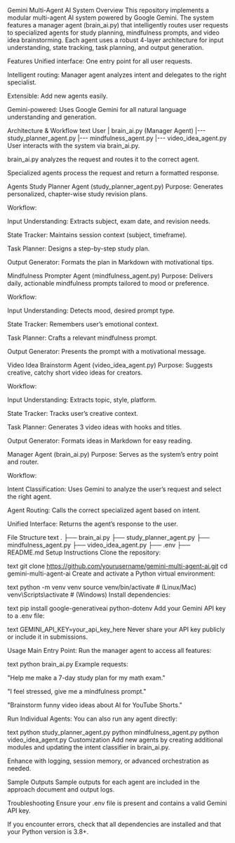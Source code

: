 Gemini Multi-Agent AI System
Overview
This repository implements a modular multi-agent AI system powered by Google Gemini. The system features a manager agent (brain_ai.py) that intelligently routes user requests to specialized agents for study planning, mindfulness prompts, and video idea brainstorming. Each agent uses a robust 4-layer architecture for input understanding, state tracking, task planning, and output generation.

Features
Unified interface: One entry point for all user requests.

Intelligent routing: Manager agent analyzes intent and delegates to the right specialist.

Extensible: Add new agents easily.

Gemini-powered: Uses Google Gemini for all natural language understanding and generation.

Architecture & Workflow
text
User
  |
brain_ai.py (Manager Agent)
  |--- study_planner_agent.py
  |--- mindfulness_agent.py
  |--- video_idea_agent.py
User interacts with the system via brain_ai.py.

brain_ai.py analyzes the request and routes it to the correct agent.

Specialized agents process the request and return a formatted response.

Agents
Study Planner Agent (study_planner_agent.py)
Purpose: Generates personalized, chapter-wise study revision plans.

Workflow:

Input Understanding: Extracts subject, exam date, and revision needs.

State Tracker: Maintains session context (subject, timeframe).

Task Planner: Designs a step-by-step study plan.

Output Generator: Formats the plan in Markdown with motivational tips.

Mindfulness Prompter Agent (mindfulness_agent.py)
Purpose: Delivers daily, actionable mindfulness prompts tailored to mood or preference.

Workflow:

Input Understanding: Detects mood, desired prompt type.

State Tracker: Remembers user’s emotional context.

Task Planner: Crafts a relevant mindfulness prompt.

Output Generator: Presents the prompt with a motivational message.

Video Idea Brainstorm Agent (video_idea_agent.py)
Purpose: Suggests creative, catchy short video ideas for creators.

Workflow:

Input Understanding: Extracts topic, style, platform.

State Tracker: Tracks user’s creative context.

Task Planner: Generates 3 video ideas with hooks and titles.

Output Generator: Formats ideas in Markdown for easy reading.

Manager Agent (brain_ai.py)
Purpose: Serves as the system’s entry point and router.

Workflow:

Intent Classification: Uses Gemini to analyze the user’s request and select the right agent.

Agent Routing: Calls the correct specialized agent based on intent.

Unified Interface: Returns the agent’s response to the user.

File Structure
text
.
├── brain_ai.py
├── study_planner_agent.py
├── mindfulness_agent.py
├── video_idea_agent.py
├── .env
├── README.md
Setup Instructions
Clone the repository:

text
git clone https://github.com/yourusername/gemini-multi-agent-ai.git
cd gemini-multi-agent-ai
Create and activate a Python virtual environment:

text
python -m venv venv
source venv/bin/activate  # (Linux/Mac)
venv\Scripts\activate     # (Windows)
Install dependencies:

text
pip install google-generativeai python-dotenv
Add your Gemini API key to a .env file:

text
GEMINI_API_KEY=your_api_key_here
Never share your API key publicly or include it in submissions.

Usage
Main Entry Point:
Run the manager agent to access all features:

text
python brain_ai.py
Example requests:

"Help me make a 7-day study plan for my math exam."

"I feel stressed, give me a mindfulness prompt."

"Brainstorm funny video ideas about AI for YouTube Shorts."

Run Individual Agents:
You can also run any agent directly:

text
python study_planner_agent.py
python mindfulness_agent.py
python video_idea_agent.py
Customization
Add new agents by creating additional modules and updating the intent classifier in brain_ai.py.

Enhance with logging, session memory, or advanced orchestration as needed.

Sample Outputs
Sample outputs for each agent are included in the approach document and output logs.

Troubleshooting
Ensure your .env file is present and contains a valid Gemini API key.

If you encounter errors, check that all dependencies are installed and that your Python version is 3.8+.
